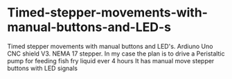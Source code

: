 # Timed-stepper-movements-with-manual-buttons-and-LED-s
Timed stepper movements with manual buttons and LED's. Ardiuno Uno CNC shield V3. NEMA 17 stepper. In my case the plan is to drive a Peristaltic pump for feeding fish fry liquid ever 4 hours It has manual move stepper buttons with LED signals
